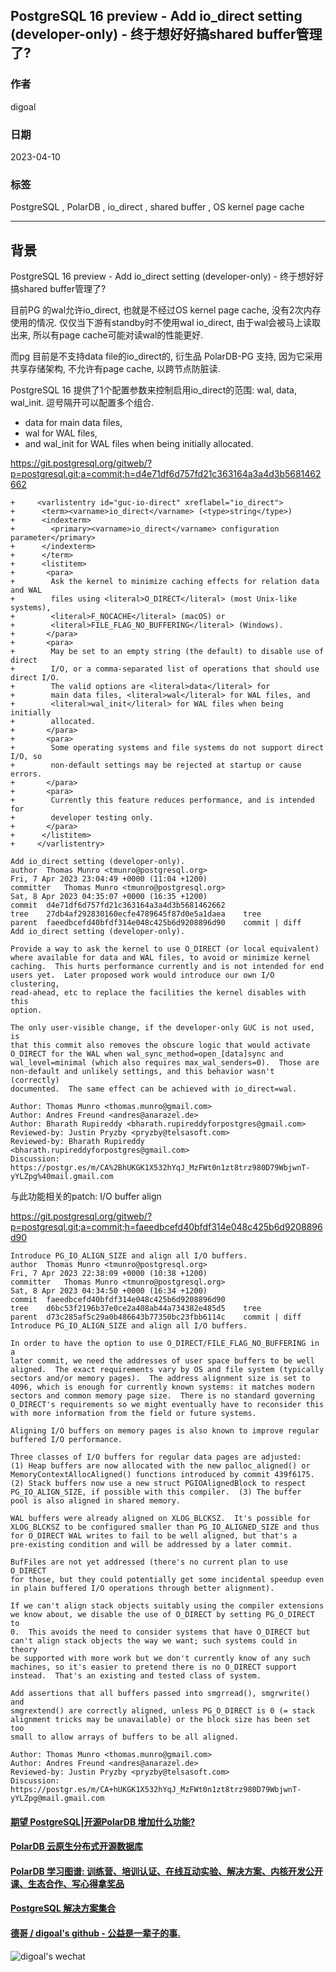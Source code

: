 ## PostgreSQL 16 preview - Add io_direct setting (developer-only) - 终于想好好搞shared buffer管理了?    
                                                                                                                
### 作者                                                                                          
digoal                                                                                          
                                                                                          
### 日期                                                                                          
2023-04-10                                                                                      
                                                                                
### 标签                                                                                          
PostgreSQL , PolarDB , io_direct , shared buffer , OS kernel page cache       
                                                                                          
----                                                                                          
                                                                                          
## 背景      
PostgreSQL 16 preview - Add io_direct setting (developer-only) - 终于想好好搞shared buffer管理了?    
  
目前PG 的wal允许io_direct, 也就是不经过OS kernel page cache, 没有2次内存使用的情况. 仅仅当下游有standby时不使用wal io_direct, 由于wal会被马上读取出来, 所以有page cache可能对读wal的性能更好.  
  
而pg 目前是不支持data file的io_direct的, 衍生品 PolarDB-PG 支持, 因为它采用共享存储架构, 不允许有page cache, 以跨节点防脏读.    
  
PostgreSQL 16 提供了1个配置参数来控制启用io_direct的范围: wal, data, wal_init.  逗号隔开可以配置多个组合.    
- data for main data files,   
- wal for WAL files,   
- and wal_init for WAL files when being initially allocated.  
  
https://git.postgresql.org/gitweb/?p=postgresql.git;a=commit;h=d4e71df6d757fd21c363164a3a4d3b5681462662  
  
```  
+     <varlistentry id="guc-io-direct" xreflabel="io_direct">  
+      <term><varname>io_direct</varname> (<type>string</type>)  
+      <indexterm>  
+        <primary><varname>io_direct</varname> configuration parameter</primary>  
+      </indexterm>  
+      </term>  
+      <listitem>  
+       <para>  
+        Ask the kernel to minimize caching effects for relation data and WAL  
+        files using <literal>O_DIRECT</literal> (most Unix-like systems),  
+        <literal>F_NOCACHE</literal> (macOS) or  
+        <literal>FILE_FLAG_NO_BUFFERING</literal> (Windows).  
+       </para>  
+       <para>  
+        May be set to an empty string (the default) to disable use of direct  
+        I/O, or a comma-separated list of operations that should use direct I/O.  
+        The valid options are <literal>data</literal> for  
+        main data files, <literal>wal</literal> for WAL files, and  
+        <literal>wal_init</literal> for WAL files when being initially  
+        allocated.  
+       </para>  
+       <para>  
+        Some operating systems and file systems do not support direct I/O, so  
+        non-default settings may be rejected at startup or cause errors.  
+       </para>  
+       <para>  
+        Currently this feature reduces performance, and is intended for  
+        developer testing only.  
+       </para>  
+      </listitem>  
+     </varlistentry>  
```  
  
  
```  
Add io_direct setting (developer-only).  
author	Thomas Munro <tmunro@postgresql.org>	  
Fri, 7 Apr 2023 23:04:49 +0000 (11:04 +1200)  
committer	Thomas Munro <tmunro@postgresql.org>	  
Sat, 8 Apr 2023 04:35:07 +0000 (16:35 +1200)  
commit	d4e71df6d757fd21c363164a3a4d3b5681462662  
tree	27db4af292830160ecfe4789645f87d0e5a1daea	tree  
parent	faeedbcefd40bfdf314e048c425b6d9208896d90	commit | diff  
Add io_direct setting (developer-only).  
  
Provide a way to ask the kernel to use O_DIRECT (or local equivalent)  
where available for data and WAL files, to avoid or minimize kernel  
caching.  This hurts performance currently and is not intended for end  
users yet.  Later proposed work would introduce our own I/O clustering,  
read-ahead, etc to replace the facilities the kernel disables with this  
option.  
  
The only user-visible change, if the developer-only GUC is not used, is  
that this commit also removes the obscure logic that would activate  
O_DIRECT for the WAL when wal_sync_method=open_[data]sync and  
wal_level=minimal (which also requires max_wal_senders=0).  Those are  
non-default and unlikely settings, and this behavior wasn't (correctly)  
documented.  The same effect can be achieved with io_direct=wal.  
  
Author: Thomas Munro <thomas.munro@gmail.com>  
Author: Andres Freund <andres@anarazel.de>  
Author: Bharath Rupireddy <bharath.rupireddyforpostgres@gmail.com>  
Reviewed-by: Justin Pryzby <pryzby@telsasoft.com>  
Reviewed-by: Bharath Rupireddy <bharath.rupireddyforpostgres@gmail.com>  
Discussion: https://postgr.es/m/CA%2BhUKGK1X532hYqJ_MzFWt0n1zt8trz980D79WbjwnT-yYLZpg%40mail.gmail.com  
```     
  
与此功能相关的patch: I/O buffer align   
  
https://git.postgresql.org/gitweb/?p=postgresql.git;a=commit;h=faeedbcefd40bfdf314e048c425b6d9208896d90  
  
```
Introduce PG_IO_ALIGN_SIZE and align all I/O buffers.
author	Thomas Munro <tmunro@postgresql.org>	
Fri, 7 Apr 2023 22:38:09 +0000 (10:38 +1200)
committer	Thomas Munro <tmunro@postgresql.org>	
Sat, 8 Apr 2023 04:34:50 +0000 (16:34 +1200)
commit	faeedbcefd40bfdf314e048c425b6d9208896d90
tree	d6bc53f2196b37e0ce2a408ab44a734382e485d5	tree
parent	d73c285af5c29a0b486643b77350bc23fbb6114c	commit | diff
Introduce PG_IO_ALIGN_SIZE and align all I/O buffers.

In order to have the option to use O_DIRECT/FILE_FLAG_NO_BUFFERING in a
later commit, we need the addresses of user space buffers to be well
aligned.  The exact requirements vary by OS and file system (typically
sectors and/or memory pages).  The address alignment size is set to
4096, which is enough for currently known systems: it matches modern
sectors and common memory page size.  There is no standard governing
O_DIRECT's requirements so we might eventually have to reconsider this
with more information from the field or future systems.

Aligning I/O buffers on memory pages is also known to improve regular
buffered I/O performance.

Three classes of I/O buffers for regular data pages are adjusted:
(1) Heap buffers are now allocated with the new palloc_aligned() or
MemoryContextAllocAligned() functions introduced by commit 439f6175.
(2) Stack buffers now use a new struct PGIOAlignedBlock to respect
PG_IO_ALIGN_SIZE, if possible with this compiler.  (3) The buffer
pool is also aligned in shared memory.

WAL buffers were already aligned on XLOG_BLCKSZ.  It's possible for
XLOG_BLCKSZ to be configured smaller than PG_IO_ALIGNED_SIZE and thus
for O_DIRECT WAL writes to fail to be well aligned, but that's a
pre-existing condition and will be addressed by a later commit.

BufFiles are not yet addressed (there's no current plan to use O_DIRECT
for those, but they could potentially get some incidental speedup even
in plain buffered I/O operations through better alignment).

If we can't align stack objects suitably using the compiler extensions
we know about, we disable the use of O_DIRECT by setting PG_O_DIRECT to
0.  This avoids the need to consider systems that have O_DIRECT but
can't align stack objects the way we want; such systems could in theory
be supported with more work but we don't currently know of any such
machines, so it's easier to pretend there is no O_DIRECT support
instead.  That's an existing and tested class of system.

Add assertions that all buffers passed into smgrread(), smgrwrite() and
smgrextend() are correctly aligned, unless PG_O_DIRECT is 0 (= stack
alignment tricks may be unavailable) or the block size has been set too
small to allow arrays of buffers to be all aligned.

Author: Thomas Munro <thomas.munro@gmail.com>
Author: Andres Freund <andres@anarazel.de>
Reviewed-by: Justin Pryzby <pryzby@telsasoft.com>
Discussion: https://postgr.es/m/CA+hUKGK1X532hYqJ_MzFWt0n1zt8trz980D79WbjwnT-yYLZpg@mail.gmail.com
```
  
  
#### [期望 PostgreSQL|开源PolarDB 增加什么功能?](https://github.com/digoal/blog/issues/76 "269ac3d1c492e938c0191101c7238216")
  
  
#### [PolarDB 云原生分布式开源数据库](https://github.com/ApsaraDB "57258f76c37864c6e6d23383d05714ea")
  
  
#### [PolarDB 学习图谱: 训练营、培训认证、在线互动实验、解决方案、内核开发公开课、生态合作、写心得拿奖品](https://www.aliyun.com/database/openpolardb/activity "8642f60e04ed0c814bf9cb9677976bd4")
  
  
#### [PostgreSQL 解决方案集合](../201706/20170601_02.md "40cff096e9ed7122c512b35d8561d9c8")
  
  
#### [德哥 / digoal's github - 公益是一辈子的事.](https://github.com/digoal/blog/blob/master/README.md "22709685feb7cab07d30f30387f0a9ae")
  
  
![digoal's wechat](../pic/digoal_weixin.jpg "f7ad92eeba24523fd47a6e1a0e691b59")
  

